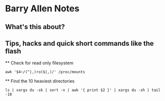 # Barry Allen Notes
## What's this about?
Tips, hacks and quick short commands like the flash
---

** Check for read only filesystem
```
awk '$4~/(^|,)ro($|,)/' /proc/mounts
```

** Find the 10 heaviest directories
```
ls | xargs du -sk | sort -n | awk '{ print $2 }' | xargs du -sh | tail -10
```

